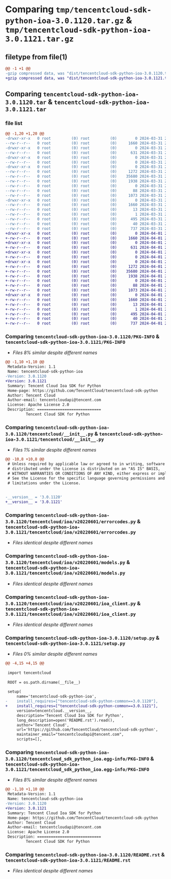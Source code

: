 # Comparing `tmp/tencentcloud-sdk-python-ioa-3.0.1120.tar.gz` & `tmp/tencentcloud-sdk-python-ioa-3.0.1121.tar.gz`

## filetype from file(1)

```diff
@@ -1 +1 @@
-gzip compressed data, was "dist/tencentcloud-sdk-python-ioa-3.0.1120.tar", last modified: Sun Mar 31 21:04:37 2024, max compression
+gzip compressed data, was "dist/tencentcloud-sdk-python-ioa-3.0.1121.tar", last modified: Mon Apr  1 21:02:20 2024, max compression
```

## Comparing `tencentcloud-sdk-python-ioa-3.0.1120.tar` & `tencentcloud-sdk-python-ioa-3.0.1121.tar`

### file list

```diff
@@ -1,20 +1,20 @@
-drwxr-xr-x   0 root         (0) root         (0)        0 2024-03-31 21:04:37.000000 tencentcloud-sdk-python-ioa-3.0.1120/
--rw-r--r--   0 root         (0) root         (0)     1660 2024-03-31 21:04:37.000000 tencentcloud-sdk-python-ioa-3.0.1120/PKG-INFO
-drwxr-xr-x   0 root         (0) root         (0)        0 2024-03-31 21:04:37.000000 tencentcloud-sdk-python-ioa-3.0.1120/tencentcloud/
--rw-r--r--   0 root         (0) root         (0)      631 2024-03-31 21:04:37.000000 tencentcloud-sdk-python-ioa-3.0.1120/tencentcloud/__init__.py
-drwxr-xr-x   0 root         (0) root         (0)        0 2024-03-31 21:04:37.000000 tencentcloud-sdk-python-ioa-3.0.1120/tencentcloud/ioa/
--rw-r--r--   0 root         (0) root         (0)        0 2024-03-31 21:04:37.000000 tencentcloud-sdk-python-ioa-3.0.1120/tencentcloud/ioa/__init__.py
-drwxr-xr-x   0 root         (0) root         (0)        0 2024-03-31 21:04:37.000000 tencentcloud-sdk-python-ioa-3.0.1120/tencentcloud/ioa/v20220601/
--rw-r--r--   0 root         (0) root         (0)     1272 2024-03-31 21:04:37.000000 tencentcloud-sdk-python-ioa-3.0.1120/tencentcloud/ioa/v20220601/errorcodes.py
--rw-r--r--   0 root         (0) root         (0)    35680 2024-03-31 21:04:37.000000 tencentcloud-sdk-python-ioa-3.0.1120/tencentcloud/ioa/v20220601/models.py
--rw-r--r--   0 root         (0) root         (0)     1938 2024-03-31 21:04:37.000000 tencentcloud-sdk-python-ioa-3.0.1120/tencentcloud/ioa/v20220601/ioa_client.py
--rw-r--r--   0 root         (0) root         (0)        0 2024-03-31 21:04:37.000000 tencentcloud-sdk-python-ioa-3.0.1120/tencentcloud/ioa/v20220601/__init__.py
--rw-r--r--   0 root         (0) root         (0)       88 2024-03-31 21:04:37.000000 tencentcloud-sdk-python-ioa-3.0.1120/setup.cfg
--rw-r--r--   0 root         (0) root         (0)     1073 2024-03-31 21:04:37.000000 tencentcloud-sdk-python-ioa-3.0.1120/setup.py
-drwxr-xr-x   0 root         (0) root         (0)        0 2024-03-31 21:04:37.000000 tencentcloud-sdk-python-ioa-3.0.1120/tencentcloud_sdk_python_ioa.egg-info/
--rw-r--r--   0 root         (0) root         (0)     1660 2024-03-31 21:04:37.000000 tencentcloud-sdk-python-ioa-3.0.1120/tencentcloud_sdk_python_ioa.egg-info/PKG-INFO
--rw-r--r--   0 root         (0) root         (0)       13 2024-03-31 21:04:37.000000 tencentcloud-sdk-python-ioa-3.0.1120/tencentcloud_sdk_python_ioa.egg-info/top_level.txt
--rw-r--r--   0 root         (0) root         (0)        1 2024-03-31 21:04:37.000000 tencentcloud-sdk-python-ioa-3.0.1120/tencentcloud_sdk_python_ioa.egg-info/dependency_links.txt
--rw-r--r--   0 root         (0) root         (0)      495 2024-03-31 21:04:37.000000 tencentcloud-sdk-python-ioa-3.0.1120/tencentcloud_sdk_python_ioa.egg-info/SOURCES.txt
--rw-r--r--   0 root         (0) root         (0)       40 2024-03-31 21:04:37.000000 tencentcloud-sdk-python-ioa-3.0.1120/tencentcloud_sdk_python_ioa.egg-info/requires.txt
--rw-r--r--   0 root         (0) root         (0)      737 2024-03-31 21:04:37.000000 tencentcloud-sdk-python-ioa-3.0.1120/README.rst
+drwxr-xr-x   0 root         (0) root         (0)        0 2024-04-01 21:02:20.000000 tencentcloud-sdk-python-ioa-3.0.1121/
+-rw-r--r--   0 root         (0) root         (0)     1660 2024-04-01 21:02:20.000000 tencentcloud-sdk-python-ioa-3.0.1121/PKG-INFO
+drwxr-xr-x   0 root         (0) root         (0)        0 2024-04-01 21:02:20.000000 tencentcloud-sdk-python-ioa-3.0.1121/tencentcloud/
+-rw-r--r--   0 root         (0) root         (0)      631 2024-04-01 21:02:19.000000 tencentcloud-sdk-python-ioa-3.0.1121/tencentcloud/__init__.py
+drwxr-xr-x   0 root         (0) root         (0)        0 2024-04-01 21:02:20.000000 tencentcloud-sdk-python-ioa-3.0.1121/tencentcloud/ioa/
+-rw-r--r--   0 root         (0) root         (0)        0 2024-04-01 21:02:19.000000 tencentcloud-sdk-python-ioa-3.0.1121/tencentcloud/ioa/__init__.py
+drwxr-xr-x   0 root         (0) root         (0)        0 2024-04-01 21:02:20.000000 tencentcloud-sdk-python-ioa-3.0.1121/tencentcloud/ioa/v20220601/
+-rw-r--r--   0 root         (0) root         (0)     1272 2024-04-01 21:02:19.000000 tencentcloud-sdk-python-ioa-3.0.1121/tencentcloud/ioa/v20220601/errorcodes.py
+-rw-r--r--   0 root         (0) root         (0)    35680 2024-04-01 21:02:19.000000 tencentcloud-sdk-python-ioa-3.0.1121/tencentcloud/ioa/v20220601/models.py
+-rw-r--r--   0 root         (0) root         (0)     1938 2024-04-01 21:02:19.000000 tencentcloud-sdk-python-ioa-3.0.1121/tencentcloud/ioa/v20220601/ioa_client.py
+-rw-r--r--   0 root         (0) root         (0)        0 2024-04-01 21:02:19.000000 tencentcloud-sdk-python-ioa-3.0.1121/tencentcloud/ioa/v20220601/__init__.py
+-rw-r--r--   0 root         (0) root         (0)       88 2024-04-01 21:02:20.000000 tencentcloud-sdk-python-ioa-3.0.1121/setup.cfg
+-rw-r--r--   0 root         (0) root         (0)     1073 2024-04-01 21:02:19.000000 tencentcloud-sdk-python-ioa-3.0.1121/setup.py
+drwxr-xr-x   0 root         (0) root         (0)        0 2024-04-01 21:02:20.000000 tencentcloud-sdk-python-ioa-3.0.1121/tencentcloud_sdk_python_ioa.egg-info/
+-rw-r--r--   0 root         (0) root         (0)     1660 2024-04-01 21:02:20.000000 tencentcloud-sdk-python-ioa-3.0.1121/tencentcloud_sdk_python_ioa.egg-info/PKG-INFO
+-rw-r--r--   0 root         (0) root         (0)       13 2024-04-01 21:02:20.000000 tencentcloud-sdk-python-ioa-3.0.1121/tencentcloud_sdk_python_ioa.egg-info/top_level.txt
+-rw-r--r--   0 root         (0) root         (0)        1 2024-04-01 21:02:20.000000 tencentcloud-sdk-python-ioa-3.0.1121/tencentcloud_sdk_python_ioa.egg-info/dependency_links.txt
+-rw-r--r--   0 root         (0) root         (0)      495 2024-04-01 21:02:20.000000 tencentcloud-sdk-python-ioa-3.0.1121/tencentcloud_sdk_python_ioa.egg-info/SOURCES.txt
+-rw-r--r--   0 root         (0) root         (0)       40 2024-04-01 21:02:20.000000 tencentcloud-sdk-python-ioa-3.0.1121/tencentcloud_sdk_python_ioa.egg-info/requires.txt
+-rw-r--r--   0 root         (0) root         (0)      737 2024-04-01 21:02:19.000000 tencentcloud-sdk-python-ioa-3.0.1121/README.rst
```

### Comparing `tencentcloud-sdk-python-ioa-3.0.1120/PKG-INFO` & `tencentcloud-sdk-python-ioa-3.0.1121/PKG-INFO`

 * *Files 8% similar despite different names*

```diff
@@ -1,10 +1,10 @@
 Metadata-Version: 1.1
 Name: tencentcloud-sdk-python-ioa
-Version: 3.0.1120
+Version: 3.0.1121
 Summary: Tencent Cloud Ioa SDK for Python
 Home-page: https://github.com/TencentCloud/tencentcloud-sdk-python
 Author: Tencent Cloud
 Author-email: tencentcloudapi@tencent.com
 License: Apache License 2.0
 Description: ============================
         Tencent Cloud SDK for Python
```

### Comparing `tencentcloud-sdk-python-ioa-3.0.1120/tencentcloud/__init__.py` & `tencentcloud-sdk-python-ioa-3.0.1121/tencentcloud/__init__.py`

 * *Files 1% similar despite different names*

```diff
@@ -10,8 +10,8 @@
 # Unless required by applicable law or agreed to in writing, software
 # distributed under the License is distributed on an "AS IS" BASIS,
 # WITHOUT WARRANTIES OR CONDITIONS OF ANY KIND, either express or implied.
 # See the License for the specific language governing permissions and
 # limitations under the License.
 
 
-__version__ = '3.0.1120'
+__version__ = '3.0.1121'
```

### Comparing `tencentcloud-sdk-python-ioa-3.0.1120/tencentcloud/ioa/v20220601/errorcodes.py` & `tencentcloud-sdk-python-ioa-3.0.1121/tencentcloud/ioa/v20220601/errorcodes.py`

 * *Files identical despite different names*

### Comparing `tencentcloud-sdk-python-ioa-3.0.1120/tencentcloud/ioa/v20220601/models.py` & `tencentcloud-sdk-python-ioa-3.0.1121/tencentcloud/ioa/v20220601/models.py`

 * *Files identical despite different names*

### Comparing `tencentcloud-sdk-python-ioa-3.0.1120/tencentcloud/ioa/v20220601/ioa_client.py` & `tencentcloud-sdk-python-ioa-3.0.1121/tencentcloud/ioa/v20220601/ioa_client.py`

 * *Files identical despite different names*

### Comparing `tencentcloud-sdk-python-ioa-3.0.1120/setup.py` & `tencentcloud-sdk-python-ioa-3.0.1121/setup.py`

 * *Files 0% similar despite different names*

```diff
@@ -4,15 +4,15 @@
 
 import tencentcloud
 
 ROOT = os.path.dirname(__file__)
 
 setup(
     name='tencentcloud-sdk-python-ioa',
-    install_requires=["tencentcloud-sdk-python-common==3.0.1120"],
+    install_requires=["tencentcloud-sdk-python-common==3.0.1121"],
     version=tencentcloud.__version__,
     description='Tencent Cloud Ioa SDK for Python',
     long_description=open('README.rst').read(),
     author='Tencent Cloud',
     url='https://github.com/TencentCloud/tencentcloud-sdk-python',
     maintainer_email="tencentcloudapi@tencent.com",
     scripts=[],
```

### Comparing `tencentcloud-sdk-python-ioa-3.0.1120/tencentcloud_sdk_python_ioa.egg-info/PKG-INFO` & `tencentcloud-sdk-python-ioa-3.0.1121/tencentcloud_sdk_python_ioa.egg-info/PKG-INFO`

 * *Files 8% similar despite different names*

```diff
@@ -1,10 +1,10 @@
 Metadata-Version: 1.1
 Name: tencentcloud-sdk-python-ioa
-Version: 3.0.1120
+Version: 3.0.1121
 Summary: Tencent Cloud Ioa SDK for Python
 Home-page: https://github.com/TencentCloud/tencentcloud-sdk-python
 Author: Tencent Cloud
 Author-email: tencentcloudapi@tencent.com
 License: Apache License 2.0
 Description: ============================
         Tencent Cloud SDK for Python
```

### Comparing `tencentcloud-sdk-python-ioa-3.0.1120/README.rst` & `tencentcloud-sdk-python-ioa-3.0.1121/README.rst`

 * *Files identical despite different names*

